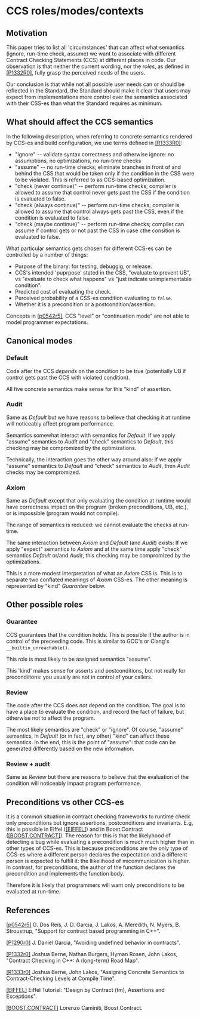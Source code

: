 CCS roles/modes/contexts
========================

Motivation
----------

This paper tries to list all 'circumstances' that can affect what semantics (ignore, run-time check, assume) we want to
associate with different Contract Checking Statements (CCS) at different places in code. Our observation is that neither the current wording, nor the *roles*, as defined in [[P1332R0]](http://www.open-std.org/jtc1/sc22/wg21/docs/papers/2018/p1332r0.txt),
fully grasp the perceived needs of the users.

Our conclusion is that while not all possible user needs can or should be reflected in the Standard, the Standard should make 
it clear that users may expect from implementations more control over the semantics associated with their CSS-es than what the 
Standard requires as minimum.


What should affect the CCS semantics
------------------------------------

In the following description, when referring to concrete semantics rendered by CCS-es and 
build configuration, we use terms defined in [[R1333R0]](http://www.open-std.org/jtc1/sc22/wg21/docs/papers/2018/p1333r0.txt):

* "ignore" -- validate syntax correctness and otherwise ignore: no assumptions, no optimizations, no run-time checks
* "assume" -- no run-time checks; eliminate branches in front of and behind the CSS that would be taken only if the condition in the CSS were to be violated. This is referred to as CCS-based optimization.
* "check (never continue)" -- perform run-time checks; compiler is allowed to assume that control never gets past the CSS if the condition is evaluated to false.
* "check (always continue)" -- perform run-time checks; compiler is allowed to assume that control always gets past the CSS, even if the condition is evaluated to false.
* "check (maybe continue)" -- perform run-time checks; compiler can assume if control gets or not past the CSS in case cthe consition is evaluated to false.

What particular semantics gets chosen for different CCS-es can be controlled by a number of things:
* Purpose of the binary: for testing, debuggig, or release.
* CCS's intended 'puprpose' stated in the CSS, "evaluate to prevent UB", vs "evaluate to check what happens" vs "just indicate unimplementable condition".
* Predicted cost of evaluating the check.
* Perceived probability of a CSS-es condition evaluating to `false`.
* Whether it is a precondition or a postcondition/assertion.

Concepts in [[p0542r5]](http://www.open-std.org/jtc1/sc22/wg21/docs/papers/2018/p0542r5.html), CCS "level" or "continuation mode" are not able to model programmer expectations.


Canonical modes
---------------

### Default

Code after the CCS *depends* on the condition to be true (potentially UB if control gets past the CCS with violated condition).

All five concrete semantics make sense for this "kind" of assertion.


### Audit

Same as *Default* but we have reasons to believe that checking it at runtime will noticeably affect program performance.

Semantics somewhat interact with semantics for *Default*. If we apply "assume" semantics to *Audit* and "check" semantics to *Default*, this checking may be compromized by the optimizations.

Technically, the interaction goes the other way around also: if we apply "assume" semantics to *Default* and "check" semantics to *Audit*, then *Audit* checks may be compromized.


### Axiom

Same as *Default* except that only evaluating the condition at runtime would have correctness impact on the program 
(broken preconditions, UB, etc.), or is impossible (program would not compile). 

The range of semantics is reduced: we cannot evaluate the checks at run-time.

The same interaction between *Axiom* and *Default* (and *Audit*) exists: If we apply "expect" semantics to *Axiom* and at the same time apply "check" semantics *Default* or/and *Audit*, this checking may be compromized by the optimizations.

This is a more modest interpretation of what an *Axiom* CSS is. This is to separate two conflated meanings of *Axiom* CSS-es. The other meaning is represented by "kind" *Guarantee* below.


Other possible roles
--------------------


### Guarantee

CCS guarantees that the condition holds. This is possible if the author is in control of the preceeding code. This is similar to GCC's or Clang's `__builtin_unreachable()`.

This role is most likely to be assigned semantics "assume".

This 'kind' makes sense for asserts and postconditions, but not really for precondiitons: you usually are not in control of your callers.


### Review

The code after the CCS does *not* depend on the condition. The goal is to have a place to evaluate the condition, and record the fact of failure, but otherwise not to affect the program.

The most likely semantics are "check" or "ignore". Of course, "assume" semantics, in *Default* (or in fact, any other) "kind" can affect these semantics. In the end, this is the point of "assume": that code can be generated differently based on the new information.


### Review + audit

Same as *Review* but there are reasons to believe that the evaluation of the condition will noticeably impact program performance.


Preconditions vs other CCS-es
-----------------------------

It is a common situation in contract checking frameworks to runtime check only preconditions but ignore assertions, postconditions and invariants. E.g, this is possible in Eiffel
([[EIFFEL]](https://www.eiffel.org/doc/eiffel/ET-_Design_by_Contract_%28tm%29%2C_Assertions_and_Exceptions)) and in Boost.Contract ([[BOOST.CONTRACT]](https://www.boost.org/doc/libs/1_69_0/libs/contract/doc/html/index.html)). The reason for this is that the likelyhood of detecting a bug while evaluating a precondition is much much higher than in other types of CCS-es. This is because preconditions are the only type of CCS-es where a different person declares the expectation and a different person is expected to fulfill it: the llikelihood of micommunication is higher. In contrast, for preconditions, the author of the function declares the precondition and implements the function body.

Therefore it is likely that programmers will want only preconditions to be evaluated at run-time.

References
----------

[[p0542r5]](http://www.open-std.org/jtc1/sc22/wg21/docs/papers/2018/p0542r5.html) G. Dos Reis, J. D. Garcia, J. Lakos, A. Meredith, N. Myers, B. Stroustrup, "Support for contract based programming in C++".

[[P1290r0]](http://www.open-std.org/jtc1/sc22/wg21/docs/papers/2018/p1290r0.pdf) J. Daniel Garcia, "Avoiding undefined behavior in contracts".

[[P1332r0]](http://www.open-std.org/jtc1/sc22/wg21/docs/papers/2018/p1332r0.txt) Joshua Berne, Nathan Burgers, Hyman Rosen, John Lakos, "Contract Checking in C++: A (long-term) Road Map".

[[R1333r0]](http://www.open-std.org/jtc1/sc22/wg21/docs/papers/2018/p1333r0.txt) Joshua Berne, John Lakos, "Assigning Concrete Semantics to Contract-Checking Levels at Compile Time".

[[EIFFEL]](https://www.eiffel.org/doc/eiffel/ET-_Design_by_Contract_%28tm%29%2C_Assertions_and_Exceptions) Eiffel Tutorial: "Design by Contract (tm), Assertions and Exceptions".

[[BOOST.CONTRACT]](https://www.boost.org/doc/libs/1_69_0/libs/contract/doc/html/index.html) Lorenzo Caminiti, Boost.Contract.

